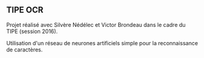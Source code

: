 ## TIPE OCR

Projet réalisé avec Silvère Nédélec et Victor Brondeau dans le cadre du TIPE (session 2016).

Utilisation d'un réseau de neurones artificiels simple pour la reconnaissance de caractères.
